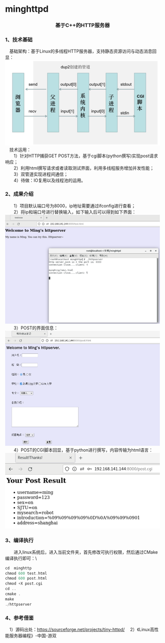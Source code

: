# minghttpd
<h3 align="center"> 基于C++的HTTP服务器 </h3>

### 1、技术基础
&emsp;基础架构：基于Linux的多线程HTTP服务器，支持静态资源访问与动态消息回显：\
![](./image/ee8a7119390805d051063b64e8d15a3.jpg)
&emsp;技术运用：\
&emsp;&emsp;1）针对HTTP捕获GET POST方法，基于cgi脚本(python撰写)实现post请求响应；\
&emsp;&emsp;2）利用html撰写请求或者读取测试界面，利用多线程服务增加并发性能；\
&emsp;&emsp;3）双管道实现进程间通信；\
&emsp;&emsp;4）待做：IO复用以及线程池的运用。
### 2、成果介绍
&emsp;&emsp;1）项目默认端口号为8000，ip地址需要通过ifconfig进行查看；\
&emsp;&emsp;2）将ip和端口号进行替换输入，如下输入后可以得到如下界面：\
![](./image/test.png)
&emsp;&emsp;3）POST的界面信息：\
![](./image/jie.png)
&emsp;&emsp;4）POST的CGI脚本回显，基于python进行撰写，内容传输为html语言：\
![](./image/res.png)
### 3、编译执行
&emsp;&emsp;进入linux系统后，进入当前文件夹，首先修改可执行权限，然后通过CMake编译执行即可：\
~~~c
cd  minghttp
chmod 600 test.html
chmod 600 post.html
chmod +X post.cgi
cd ..
cmake .
make
./httpserver
~~~
### 4、参考借鉴
&emsp;1）源码出处：https://sourceforge.net/projects/tiny-httpd/
&emsp;2）《Linux高性能服务器编程》-中国-游双
